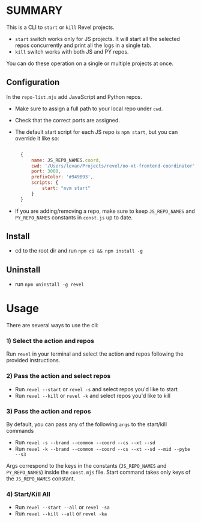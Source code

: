 # SUMMARY

This is a CLI to `start` or `kill` Revel projects.

- `start` switch works only for JS projects. It will start all the selected repos concurrently and print all the logs in a single tab.
- `kill` switch works with both JS and PY repos.

You can do these operation on a single or multiple projects at once.

## Configuration

In the `repo-list.mjs` add JavaScript and Python repos.

- Make sure to assign a full path to your local repo under `cwd`.
- Check that the correct ports are assigned.
- The default start script for each JS repo is `npm start`, but you can override it like so:

  ```js

  	{
  		name: JS_REPO_NAMES.coord,
  		cwd: '/Users/levan/Projects/revel/oo-xt-frontend-coordinator',
  		port: 3000,
  		prefixColor: '#949B93',
        scripts: {
            start: "nvm start"
        }
  	}

  ```

- If you are adding/removing a repo, make sure to keep `JS_REPO_NAMES` and `PY_REPO_NAMES` constants in `const.js` up to date.

## Install

- cd to the root dir and run `npm ci && npm install -g`

## Uninstall

- run `npm uninstall -g revel`

# Usage

There are several ways to use the cli:

### 1) Select the action and repos

Run `revel` in your terminal and select the action and repos following the provided instructions.

### 2) Pass the action and select repos

- Run `revel --start` or `revel -s` and select repos you'd like to start
- Run `revel --kill` or `revel -k` and select repos you'd like to kill

### 3) Pass the action and repos

By default, you can pass any of the following `args` to the start/kill commands

- Run `revel -s --brand --common --coord --cs --xt --sd`
- Run `revel -k --brand --common --coord --cs --xt --sd --mid --pybe --s3`

Args correspond to the keys in the constants (`JS_REPO_NAMES` and `PY_REPO_NAMES`) inside the `const.mjs` file. Start command takes only keys of the `JS_REPO_NAMES` constant.

### 4) Start/Kill All

- Run `revel --start --all` or `revel -sa`
- Run `revel --kill --all` or `revel -ka`
